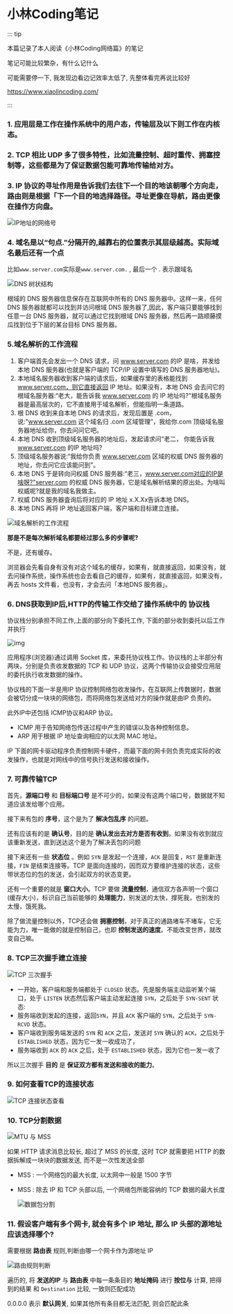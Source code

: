 # 小林Coding笔记

::: tip

本篇记录了本人阅读《小林Coding网络篇》的笔记

笔记可能比较繁杂，有什么记什么

可能需要停一下, 我发现边看边记效率太低了, 先整体看完再说比较好

https://www.xiaolincoding.com/

:::



### 1. 应用层是工作在操作系统中的用户态，传输层及以下则工作在内核态。

### 2. TCP 相比 UDP 多了很多特性，比如流量控制、超时重传、拥塞控制等，这些都是为了保证数据包能可靠地传输给对方。

### 3. IP 协议的寻址作用是告诉我们去往下一个目的地该朝哪个方向走，路由则是根据「下一个目的地选择路径。寻址更像在导航，路由更像在操作方向盘。

![IP地址的网络号](https://york-blog-1327009977.cos.ap-nanjing.myqcloud.com//APE-FRAME%E8%84%9A%E6%89%8B%E6%9E%B6%E9%A1%B9%E7%9B%AE/17.jpg)

### 4. 域名是以“句点.”分隔开的,越靠右的位置表示其层级越高。实际域名最后还有一个点

比如`www.server.com`实际是`www.server.com.` , 最后一个 . 表示跟域名

![DNS 树状结构](https://york-blog-1327009977.cos.ap-nanjing.myqcloud.com//APE-FRAME%E8%84%9A%E6%89%8B%E6%9E%B6%E9%A1%B9%E7%9B%AE/5.jpg)

根域的 DNS 服务器信息保存在互联网中所有的 DNS 服务器中。这样一来，任何 DNS 服务器就都可以找到并访问根域 DNS 服务器了,因此，客户端只要能够找到任意一台 DNS 服务器，就可以通过它找到根域 DNS 服务器，然后再一路顺藤摸瓜找到位于下层的某台目标 DNS 服务器。

### 5.域名解析的工作流程

1. 客户端首先会发出一个 DNS 请求，问 www.server.com 的IP 是啥，并发给本地 DNS 服务器(也就是客户端的 TCP/IP 设置中填写的 DNS 服务器地址)。
2. 本地域名服务器收到客户端的请求后，如果缓存里的表格能找到 www.server.com，则它直接返回 IP 地址。如果没有，本地 DNS 会去问它的根域名服务器:“老大，能告诉我 www.server.com 的 IP 地址吗?"根域名服务器是最高层次的，它不直接用于域名解析，但能指明一条道路。
3. 根 DNS 收到来自本地 DNS 的请求后，发现后置是 .com，说:"www.server.com 这个域名归 .com 区域管理”，我给你.com 顶级域名服务器地址给你，你去问问它吧。
4. 本地 DNS 收到顶级域名服务器的地址后，发起请求问“老二， 你能告诉我 www.server.com 的IP 地址吗?
5. 顶级域名服务器说:“我给你负责 www.server.com 区域的权威 DNS 服务器的地址，你去问它应该能问到”。
6. 本地 DNS 于是转向问权威 DNS 服务器:“老三，www.server.com对应的IP是啥呀?"server.com 的权威 DNS 服务器，它是域名解析结果的原出处。为啥叫权威呢?就是我的域名我做主。
7. 权威 DNS 服务器査询后将对应的 IP 地址 x.X.Xx告诉本地 DNS。
8. 本地 DNS 再将 IP 地址返回客户端，客户端和目标建立连接。

![域名解析的工作流程](https://york-blog-1327009977.cos.ap-nanjing.myqcloud.com//APE-FRAME%E8%84%9A%E6%89%8B%E6%9E%B6%E9%A1%B9%E7%9B%AE/6.jpg)

**那是不是每次解析域名都要经过那么多的步骤呢?**

不是，还有缓存。

浏览器会先看自身有没有对这个域名的缓存，如果有，就直接返回，如果没有，就去问操作系统，操作系统也会去看自己的缓存，如果有，就直接返回，如果没有，再去 hosts 文件看，也没有，才会去问「本地DNS 服务器」。

### 6. DNS获取到IP后,HTTP的传输工作交给了操作系统中的 协议栈

协议栈分别承担不同工作,上面的部分向下委托工作, 下面的部分收到委托以后工作并执行

![img](https://york-blog-1327009977.cos.ap-nanjing.myqcloud.com//APE-FRAME%E8%84%9A%E6%89%8B%E6%9E%B6%E9%A1%B9%E7%9B%AE/7.jpg)

应用程序(浏览器)通过调用 Socket 库，来委托协议栈工作。协议栈的上半部分有两块，分别是负责收发数据的 TCP 和 UDP 协议，这两个传输协议会接受应用层的委托执行收发数据的操作。

协议栈的下面一半是用IP 协议控制网络包收发操作，在互联网上传数据时，数据会被切分成一块块的网络包，而将网络包发送给对方的操作就是由IP 负责的。

此外IP中还包括 ICMP协议和ARP 协议。

* ICMP 用于告知网络包传送过程中产生的错误以及各种控制信息。
* ARP 用于根据 IP 地址查询相应的以太网 MAC 地址。

IP 下面的网卡驱动程序负责控制网卡硬件，而最下面的网卡则负责完成实际的收发操作，也就是对网线中的信号执行发送和接收操作。

### 7. 可靠传输TCP

首先，**源端口号** 和 **目标端口号** 是不可少的，如果没有这两个端口号，数据就不知道应该发给哪个应用。

接下来有包的 **序号**，这个是为了 **解决包乱序** 的问题。

还有应该有的是 **确认号**，目的是 **确认发出去对方是否有收到**。如果没有收到就应该重新发送，直到送达这个是为了解决丢包的问题

接下来还有一些 **状态位** 。例如 `SYN` 是发起一个连接，`ACK` 是回复，`RST` 是重新连接，`FIN` 是结束连接等。TCP 是面向连接的，因而双方要维护连接的状态，这些带状态位的包的发送，会引起双方的状态变更。

还有一个重要的就是 **窗口大小**。TCP 要做 **流量控制**，通信双方各声明一个窗口(缓存大小)，标识自己当前能够的 **处理能力**，别发送的太快，撑死我，也别发的太慢，饿死我。

除了做流量控制以外，TCP还会做 **拥塞控制**，对于真正的通路堵车不堵车，它无能为力，唯一能做的就是控制自己，也即 **控制发送的速度**。不能改变世界，就改变自己嘛。

### 8. TCP三次握手建立连接

![TCP 三次握手](https://cdn.xiaolincoding.com/gh/xiaolincoder/ImageHost4/%E7%BD%91%E7%BB%9C/TCP%E4%B8%89%E6%AC%A1%E6%8F%A1%E6%89%8B.drawio.png)

* 一开始，客户端和服务端都处于 `CLOSED` 状态。先是服务端主动监听某个端口，处于 `LISTEN` 状态然后客户端主动发起连接 `SYN`，之后处于 `SYN-SENT` 状态:
* 服务端收到发起的连接，返回`SYN`，并且 `ACK` 客户端的 `SYN`，之后处于 `SYN-RCVD` 状态。
* 客户端收到服务端发送的 `SYN` 和 `ACK` 之后，发送对 `SYN` 确认的 `ACK`，之后处于 `ESTABLISHED` 状态，因为它一发一收成功了，
* 服务端收到 `ACK` 的 `ACK` 之后，处于 `ESTABLISHED` 状态，因为它也一发一收了

所以三次握手 **目的** 是 **保证双方都有发送和接收的能力**。

### 9. 如何查看TCP的连接状态

![TCP 连接状态查看](https://york-blog-1327009977.cos.ap-nanjing.myqcloud.com//APE-FRAME%E8%84%9A%E6%89%8B%E6%9E%B6%E9%A1%B9%E7%9B%AE/10.jpg)

### 10. TCP分割数据

![MTU 与 MSS](https://york-blog-1327009977.cos.ap-nanjing.myqcloud.com//APE-FRAME%E8%84%9A%E6%89%8B%E6%9E%B6%E9%A1%B9%E7%9B%AE/11.jpg)

如果 HTTP 请求消息比较长, 超过了 MSS 的长度, 这时 TCP 就需要把 HTTP 的数据拆解成一块块的数据发送, 而不是一次性发送全部

* MSS : 一个网络包的最大长度, 以太网中一般是 1500 字节

* MSS : 除去 IP 和 TCP 头部以后, 一个网络包所能容纳的 TCP 数据的最大长度

  ![数据包分割](https://cdn.xiaolincoding.com/gh/xiaolincoder/ImageHost/%E8%AE%A1%E7%AE%97%E6%9C%BA%E7%BD%91%E7%BB%9C/%E9%94%AE%E5%85%A5%E7%BD%91%E5%9D%80%E8%BF%87%E7%A8%8B/12.jpg)

### 11. 假设客户端有多个网卡, 就会有多个 IP 地址, 那么 IP 头部的源地址应该选择哪个?

需要根据 **路由表** 规则,判断由哪一个网卡作为源地址 IP

![路由规则判断](https://cdn.xiaolincoding.com/gh/xiaolincoder/ImageHost/%E8%AE%A1%E7%AE%97%E6%9C%BA%E7%BD%91%E7%BB%9C/%E9%94%AE%E5%85%A5%E7%BD%91%E5%9D%80%E8%BF%87%E7%A8%8B/16.jpg)

遍历的, 将 **发送的IP** 与 **路由表** 中每一条条目的 **地址掩码** 进行 **按位与** 计算, 把得到的结果 和 `Destination` 比较, 一致则匹配成功

0.0.0.0 表示 **默认网关**, 如果其他所有条目都无法匹配, 则会匹配此条

